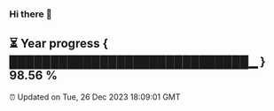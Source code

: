 ### Hi there 👋
⏳ Year progress { █████████████████████████████▁ } 98.56 %
---
⏰ Updated on Tue, 26 Dec 2023 18:09:01 GMT

